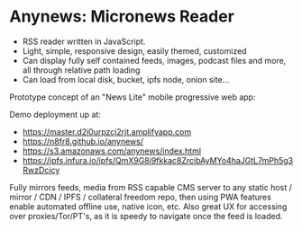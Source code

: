 # Anynews: Micronews Reader

- RSS reader written in JavaScript. 
- Light, simple, responsive design, easily themed, customized
- Can display fully self contained feeds, images, podcast files and more, all through relative path loading
- Can load from local disk, bucket, ipfs node, onion site...

Prototype concept of an "News Lite" mobile progressive web app:

Demo deployment up at:
- https://master.d2i0urpzcj2rjt.amplifyapp.com
- https://n8fr8.github.io/anynews/
- https://s3.amazonaws.com/anynews/index.html
- https://ipfs.infura.io/ipfs/QmX9G8i9fkkac8ZrcibAyMYo4haJGtL7mPh5g3RwzDcicy

Fully mirrors feeds, media from RSS capable CMS server to any static host /
mirror / CDN / IPFS / collateral freedom repo, then using PWA features
enable automated offline use, native icon, etc. Also great UX for
accessing over proxies/Tor/PT's, as it is speedy to navigate once the
feed is loaded.

 
